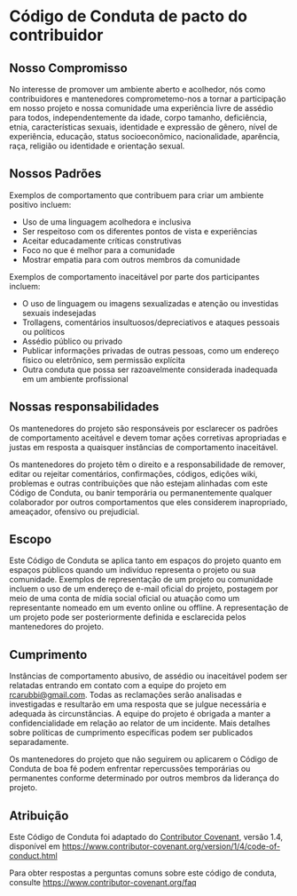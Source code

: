 # Código de Conduta de pacto do contribuidor

## Nosso Compromisso

No interesse de promover um ambiente aberto e acolhedor, nós como
contribuidores e mantenedores comprometemo-nos a tornar a participação em nosso projeto e
nossa comunidade uma experiência livre de assédio para todos, independentemente da idade, corpo tamanho, deficiência, etnia, características sexuais, identidade e expressão de gênero,
nível de experiência, educação, status socioeconômico, nacionalidade,
aparência, raça, religião ou identidade e orientação sexual.

## Nossos Padrões

Exemplos de comportamento que contribuem para criar um ambiente positivo incluem:

- Uso de uma linguagem acolhedora e inclusiva
- Ser respeitoso com os diferentes pontos de vista e experiências
- Aceitar educadamente críticas construtivas
- Foco no que é melhor para a comunidade
- Mostrar empatia para com outros membros da comunidade

Exemplos de comportamento inaceitável por parte dos participantes incluem:

- O uso de linguagem ou imagens sexualizadas e atenção ou investidas sexuais indesejadas
- Trollagens, comentários insultuosos/depreciativos e
  ataques pessoais ou políticos
- Assédio público ou privado
- Publicar informações privadas de outras pessoas, como um endereço físico ou eletrônico, sem permissão explícita
- Outra conduta que possa ser razoavelmente considerada inadequada em um ambiente profissional

## Nossas responsabilidades

Os mantenedores do projeto são responsáveis por esclarecer os padrões de comportamento aceitável e devem tomar ações corretivas apropriadas e justas em resposta a quaisquer instâncias de comportamento inaceitável.

Os mantenedores do projeto têm o direito e a responsabilidade de remover, editar ou rejeitar comentários, confirmações, códigos, edições wiki, problemas e outras contribuições que não estejam alinhadas com este Código de Conduta, ou banir temporária ou permanentemente qualquer colaborador por outros comportamentos que eles considerem inapropriado, ameaçador, ofensivo ou prejudicial.

## Escopo

Este Código de Conduta se aplica tanto em espaços do projeto quanto em espaços públicos quando um indivíduo representa o projeto ou sua comunidade. Exemplos de representação de um projeto ou comunidade incluem o uso de um endereço de e-mail oficial do projeto, postagem por meio de uma conta de mídia social oficial ou atuação como um representante nomeado em um evento online ou offline. A representação de um projeto pode ser posteriormente definida e esclarecida pelos mantenedores do projeto.

## Cumprimento

Instâncias de comportamento abusivo, de assédio ou inaceitável podem ser relatadas entrando em contato com a equipe do projeto em rcarubbi@gmail.com. Todas as reclamações serão analisadas e investigadas e resultarão em uma resposta que se julgue necessária e adequada às circunstâncias. A equipe do projeto é obrigada a manter a confidencialidade em relação ao relator de um incidente.
Mais detalhes sobre políticas de cumprimento específicas podem ser publicados separadamente.

Os mantenedores do projeto que não seguirem ou aplicarem o Código de Conduta de boa fé podem enfrentar repercussões temporárias ou permanentes conforme determinado por outros membros da liderança do projeto.

## Atribuição

Este Código de Conduta foi adaptado do [Contributor Covenant][homepage], versão 1.4,
disponível em https://www.contributor-covenant.org/version/1/4/code-of-conduct.html

[homepage]: https://www.contributor-covenant.org

Para obter respostas a perguntas comuns sobre este código de conduta, consulte https://www.contributor-covenant.org/faq
